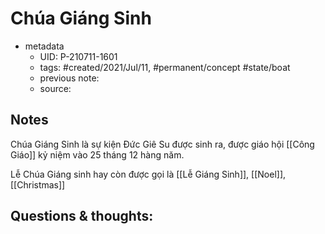 # Chúa Giáng Sinh

- metadata
	- UID: P-210711-1601
	- tags: #created/2021/Jul/11, #permanent/concept #state/boat 
	- previous note: 
	- source: 

## Notes
Chúa Giáng Sinh là sự kiện Đức Giê Su được sinh ra, được giáo hội [[Công Giáo]] kỷ niệm vào 25 tháng 12 hàng năm.

Lễ Chúa Giáng sinh hay còn được gọi là [[Lễ Giáng Sinh]], [[Noel]], [[Christmas]]


## Questions & thoughts:

